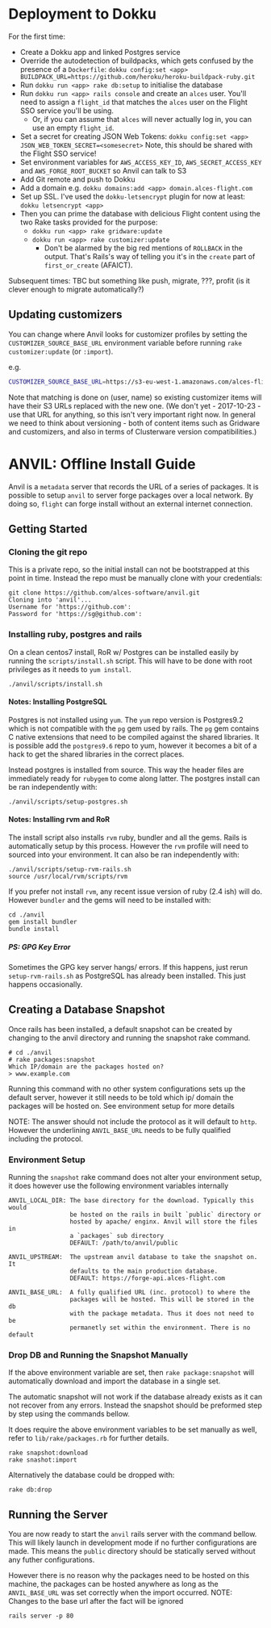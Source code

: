 # Deployment to Dokku

For the first time:

 - Create a Dokku app and linked Postgres service
 - Override the autodetection of buildpacks, which gets confused by the presence of a 
 `Dockerfile`:
 `dokku config:set <app> BUILDPACK_URL=https://github.com/heroku/heroku-buildpack-ruby.git`
 - Run `dokku run <app> rake db:setup` to initialise the database
 - Run `dokku run <app> rails console` and create an `alces` user. You'll need to assign
 a `flight_id` that matches the `alces` user on the Flight SSO service you'll be using.
   - Or, if you can assume that `alces` will never actually log in, you can use an empty
   `flight_id`.
 - Set a secret for creating JSON Web Tokens:
     `dokku config:set <app> JSON_WEB_TOKEN_SECRET=<somesecret>`
   Note, this should be shared with the Flight SSO service!
 - Set environment variables for `AWS_ACCESS_KEY_ID`, `AWS_SECRET_ACCESS_KEY` and
 `AWS_FORGE_ROOT_BUCKET` so Anvil can talk to S3
 - Add Git remote and push to Dokku
 - Add a domain e.g. `dokku domains:add <app> domain.alces-flight.com`
 - Set up SSL. I've used the `dokku-letsencrypt` plugin for now at least:
     `dokku letsencrypt <app>`
 - Then you can prime the database with delicious Flight content using the two Rake tasks
 provided for the purpose:
   - `dokku run <app> rake gridware:update`
   - `dokku run <app> rake customizer:update`
      - Don't be alarmed by the big red mentions of `ROLLBACK` in the output. That's
      Rails's way of telling you it's in the `create` part of `first_or_create` (AFAICT).
      
Subsequent times: TBC but something like push, migrate, ???, profit (is it clever enough
to migrate automatically?)

## Updating customizers

You can change where Anvil looks for customizer profiles by setting the `CUSTOMIZER_SOURCE_BASE_URL`
environment variable before running `rake customizer:update` (or `:import`).

e.g.

```bash
CUSTOMIZER_SOURCE_BASE_URL=https://s3-eu-west-1.amazonaws.com/alces-flight-profiles-eu-west-1/develop/features bin/rake customizer update
``` 

Note that matching is done on (user, name) so existing customizer items will have their S3
URLs replaced with the new one. (We don't yet - 2017-10-23 - use that URL for anything, so
this isn't very important right now. In general we need to think about versioning - both of
content items such as Gridware and customizers, and also in terms of Clusterware version
compatibilities.)

# ANVIL: Offline Install Guide

Anvil is a `metadata` server that records the URL of a series of packages.
It is possible to setup `anvil` to server forge packages over a local
network. By doing so, `flight` can forge install without an external
internet connection.

## Getting Started
### Cloning the git repo

This is a private repo, so the initial install can not be bootstrapped at
this point in time. Instead the repo must be manually clone with your
credentials:
```
git clone https://github.com/alces-software/anvil.git
Cloning into 'anvil'...
Username for 'https://github.com':
Password for 'https://sg@github.com':
```

### Installing ruby, postgres and rails

On a clean centos7 install, RoR w/ Postgres can be installed easily by
running the `scripts/install.sh` script. This will have to be done with
root privileges as it needs to `yum install`.
```
./anvil/scripts/install.sh
```

#### Notes: Installing PostgreSQL

Postgres is not installed using `yum`. The `yum` repo version is Postgres9.2
which is not compatible with the `pg` gem used by rails. The `pg` gem 
contains C native extensions that need to be compiled against the shared
libraries. It is possible add the `postgres9.6` repo to yum, however it
becomes a bit of a hack to get the shared libraries in the correct places.

Instead postgres is installed from source. This way the header files are
immediately ready for `rubygem` to come along latter. The postgres install
can be ran independently with:
```
./anvil/scripts/setup-postgres.sh
```

#### Notes: Installing rvm and RoR

The install script also installs `rvm` ruby, bundler and all the gems.
Rails is automatically setup by this process. However the `rvm` profile
will need to sourced into your environment. It can also be ran independently
with:
```
./anvil/scripts/setup-rvm-rails.sh
source /usr/local/rvm/scripts/rvm
```

If you prefer not install `rvm`, any recent issue version of ruby (2.4 ish)
will do. However `bundler` and the gems will need to be installed with:
```
cd ./anvil
gem install bundler
bundle install
```

##### PS: GPG Key Error
Sometimes the GPG key server hangs/ errors. If this happens, just rerun
`setup-rvm-rails.sh` as PostgreSQL has already been installed. This just
happens occasionally.

## Creating a Database Snapshot

Once rails has been installed, a default snapshot can be created by 
changing to the anvil directory and running the snapshot rake command.

```
# cd ./anvil
# rake packages:snapshot
Which IP/domain are the packages hosted on?
> www.example.com
```

Running this command with no other system configurations sets up the
default server, however it still needs to be told which ip/ domain the
packages will be hosted on. See environment setup for more details

NOTE: The answer should not include the protocol as it will default to 
`http`. However the underlining `ANVIL_BASE_URL` needs to be fully
qualified including the protocol.

### Environment Setup

Running the `snapshot` rake command does not alter your environment setup,
it does however use the following environment variables internally

```
ANVIL_LOCAL_DIR: The base directory for the download. Typically this would
                 be hosted on the rails in built `public` directory or
                 hosted by apache/ enginx. Anvil will store the files in
                 a `packages` sub directory
                 DEFAULT: /path/to/anvil/public

ANVIL_UPSTREAM:  The upstream anvil database to take the snapshot on. It
                 defaults to the main production database.
                 DEFAULT: https://forge-api.alces-flight.com

ANVIL_BASE_URL:  A fully qualified URL (inc. protocol) to where the
                 packages will be hosted. This will be stored in the db
                 with the package metadata. Thus it does not need to be
                 permanetly set within the environment. There is no default
```

### Drop DB and Running the Snapshot Manually

If the above environment variable are set, then `rake package:snapshot` 
will automatically download and import the database in a single set.

The automatic snapshot will not work if the database already exists as
it can not recover from any errors. Instead the snapshot should be 
preformed step by step using the commands bellow.

It does require the above environment variables to be set manually as well,
refer to `lib/rake/packages.rb` for further details.

```
rake snapshot:download
rake snashot:import
```

Alternatively the database could be dropped with:
```
rake db:drop
```

## Running the Server

You are now ready to start the `anvil` rails server with the command bellow.
This will likely launch in development mode if no further configurations are
made. This means the `public` directory should be statically served without
any futher configurations.

However there is no reason why the packages need to be hosted on this 
machine, the packages can be hosted anywhere as long as the 
`ANVIL_BASE_URL` was set correctly when the import occurred.
NOTE: Changes to the base url after the fact will be ignored

```
rails server -p 80
```


